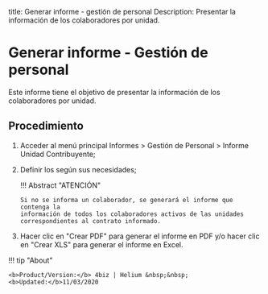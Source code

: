 title: Generar informe - gestión de personal
Description: Presentar la información de los colaboradores por unidad.
# Generar informe - Gestión de personal


Este informe tiene el objetivo de presentar la información de los colaboradores
por unidad.

Procedimiento
-----------------

1.  Acceder al menú principal Informes \> Gestión de Personal \> Informe Unidad
    Contribuyente;

2.  Definir los según sus necesidades;

    !!! Abstract "ATENCIÓN"

        Si no se informa un colaborador, se generará el informe que contenga la
        información de todos los colaboradores activos de las unidades
        correspondientes al contrato informado.

3.  Hacer clic en "Crear PDF" para generar el informe en PDF y/o hacer clic en
    "Crear XLS" para generar el informe en Excel.



!!! tip "About"

    <b>Product/Version:</b> 4biz | Helium &nbsp;&nbsp;
    <b>Updated:</b>11/03/2020
